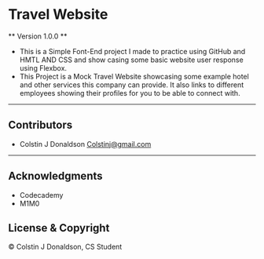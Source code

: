 # Travel Website

** Version 1.0.0 **

- This is a Simple Font-End project I made to practice using GitHub and HMTL AND CSS and show casing some basic website user response using Flexbox. 
- This Project is a Mock Travel Website showcasing some example hotel and other services this company can provide. It also links to different employees showing their profiles for you to be able to connect with. 


- - -
## Contributors
- Colstin J Donaldson <Colstinj@gmail.com>

- - -

## Acknowledgments 

- Codecademy
- M1M0 

## License & Copyright

© Colstin J Donaldson, CS Student 